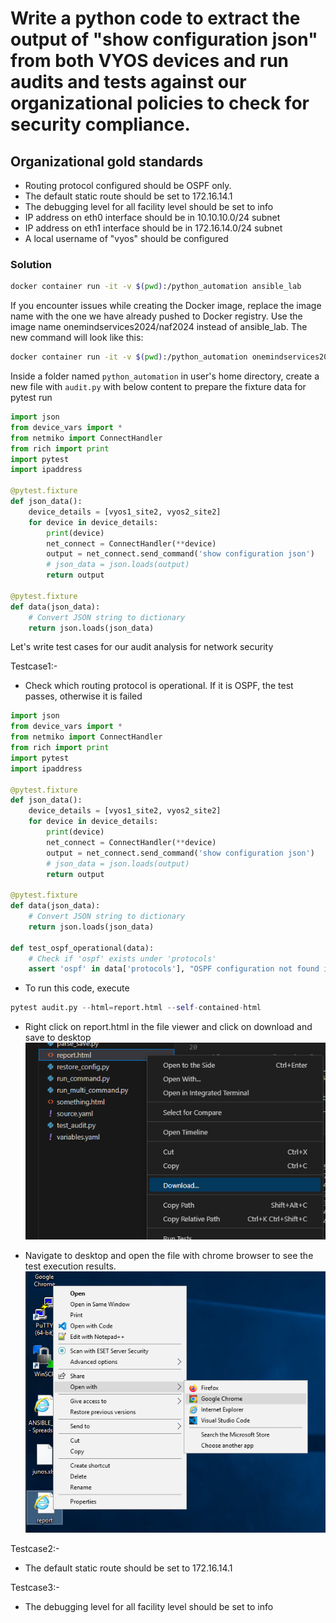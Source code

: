 # Write a python code to extract the output of "show configuration json" from both VYOS devices and run audits and tests against our organizational policies to check for security compliance.

## Organizational gold standards
- Routing protocol configured should be OSPF only.
- The default static route should be set to 172.16.14.1
- The debugging level for all facility level should be set to info
- IP address on eth0 interface should be in 10.10.10.0/24 subnet
- IP address on eth1 interface should be in 172.16.14.0/24 subnet
- A local username of "vyos" should be configured


### Solution

```sh
docker container run -it -v $(pwd):/python_automation ansible_lab
```
If you encounter issues while creating the Docker image, replace the image name with the one we have already pushed to Docker registry. Use the image name onemindservices2024/naf2024 instead of ansible_lab. The new command will look like this:
```sh
docker container run -it -v $(pwd):/python_automation onemindservices2024/naf2024
```

Inside a folder named `python_automation` in user's home directory, create a new file with `audit.py` with below content to prepare the fixture data for pytest run

```py
import json
from device_vars import *
from netmiko import ConnectHandler
from rich import print
import pytest
import ipaddress

@pytest.fixture
def json_data():
    device_details = [vyos1_site2, vyos2_site2]
    for device in device_details:
        print(device)
        net_connect = ConnectHandler(**device)
        output = net_connect.send_command('show configuration json')
        # json_data = json.loads(output)
        return output

@pytest.fixture
def data(json_data):
    # Convert JSON string to dictionary
    return json.loads(json_data)
```

Let's write test cases for our audit analysis for network security

Testcase1:-

- Check which routing protocol is operational. If it is OSPF, the test passes, otherwise it is failed

```py
import json
from device_vars import *
from netmiko import ConnectHandler
from rich import print
import pytest
import ipaddress

@pytest.fixture
def json_data():
    device_details = [vyos1_site2, vyos2_site2]
    for device in device_details:
        print(device)
        net_connect = ConnectHandler(**device)
        output = net_connect.send_command('show configuration json')
        # json_data = json.loads(output)
        return output

@pytest.fixture
def data(json_data):
    # Convert JSON string to dictionary
    return json.loads(json_data)

def test_ospf_operational(data):
    # Check if 'ospf' exists under 'protocols'
    assert 'ospf' in data['protocols'], "OSPF configuration not found in protocols"
```

- To run this code, execute 
```py
pytest audit.py --html=report.html --self-contained-html
```

- Right click on report.html in the file viewer and click on download and save to desktop
![alt text](image-1.png)

- Navigate to desktop and open the file with chrome browser to see the test execution results.  
![alt text](image-2.png)

Testcase2:-
- The default static route should be set to 172.16.14.1


Testcase3:-
- The debugging level for all facility level should be set to info